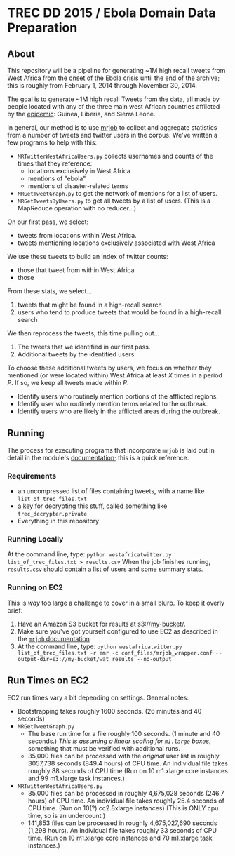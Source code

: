 # TREC DD 2015 / Ebola Domain Data Preparation

## About
This repository will be a pipeline for generating ~1M high recall tweets from
West Africa from the
[onset](http://en.wikipedia.org/wiki/Ebola_virus_epidemic_in_West_Africa_timeline)
of the Ebola crisis until the end of the archive; this
is roughly from February 1, 2014 through November 30, 2014.

The goal is to generate ~1M high recall Tweets from the data, all made by
people located with any of the three main west African countries afflicted by
the [epidemic](http://en.wikipedia.org/wiki/Ebola_virus_epidemic_in_West_Africa):
Guinea, Liberia, and Sierra Leone.

In general, our method is to use [mrjob](https://pythonhosted.org/mrjob/)
to collect and aggregate statistics from a number of tweets and twitter users
in the corpus. We've written a few programs to help with this:
* `MRTwitterWestAfricaUsers.py` collects usernames and counts of the times that they reference:
  * locations exclusively in West Africa
  * mentions of "ebola"
  * mentions of disaster-related terms
* `MRGetTweetGraph.py` to get the network of mentions for a list of users.
* `MRGetTweetsByUsers.py` to get all tweets by a list of users. (This is a MapReduce operation with no reducer...)


On our first pass, we select:
* tweets from locations within West Africa.
* tweets mentioning locations exclusively associated with West Africa

We use these tweets to build an index of twitter counts:
* those that tweet from within West Africa
* those 


From these stats, we select...
1. tweets that might be found in a high-recall search
2. users who tend to produce tweets that would be found in a high-recall search

We then reprocess the tweets, this time pulling out...
1. The tweets that we identified in our first pass.
2. Additional tweets by the identified users.

To choose these additional tweets by users, we focus on whether they mentioned
(or were located within) West Africa at least *X* times in a period *P*. If so,
we keep all tweets made within *P*.
* Identify users who routinely mention portions of the afflicted regions.
* Identify user who routinely mention terms related to the outbreak.
* Identify users who are likely in the afflicted areas during the outbreak.

## Running
The process for executing programs that incorporate `mrjob` is laid out in
detail in the module's [documentation](https://pythonhosted.org/mrjob/); this
is a quick reference.

### Requirements
* an uncompressed list of files containing tweets, with a name like `list_of_trec_files.txt`
* a key for decrypting this stuff, called something like `trec_decrypter.private`
* Everything in this repository

### Running Locally
At the command line, type: `python westafricatwitter.py list_of_trec_files.txt > results.csv`
When the job finishes running, `results.csv` should contain a list of users
and some summary stats.

### Running on EC2
This is *way* too large a challenge to cover in a small blurb. To keep it overly brief:
1. Have an Amazon S3 bucket for results at [s3://my-bucket/](s3://my-bucket/).
2. Make sure you've got yourself configured to use EC2 as described in the [`mrjob` documentation](https://pythonhosted.org/mrjob/guides/emr-quickstart.html)
3. At the command line, type: `python westafricatwitter.py list_of_trec_files.txt -r emr -c conf_files/mrjob_wrapper.conf --output-dir=s3://my-bucket/wat_results --no-output `


## Run Times on EC2
EC2 run times vary a bit depending on settings. General notes:
* Bootstrapping takes roughly 1600 seconds. (26 minutes and 40 seconds)
* `MRGetTweetGraph.py`
  * The base run time for a file roughly 100 seconds. (1 minute and 40 seconds.) *This is assuming a linear scaling for `m1.large` boxes*, something that must be verified with additional runs.
  * 35,000 files can be processed with the *original* user list in roughly 3057,738 seconds (849.4 hours) of CPU time. An individual file takes roughly 88 seconds of CPU time (Run on 10 m1.xlarge core instances and 99 m1.xlarge task instances.)
* `MRTwitterWestAfricaUsers.py`
  * 35,000 files can be processed in roughly 4,675,028 seconds (246.7 hours) of CPU time. An individual file takes roughly 25.4 seconds of CPU time. (Run on 10(?) cc2.8xlarge instances) (This is ONLY cpu time, so is an undercount.)
  * 141,853 files can be processed in roughly  4,675,027,690 seconds (1,298 hours). An individual file takes roughly 33 seconds of CPU time. (Run on 10 m1.xlarge core instances and 70 m1.xlarge task instances.)